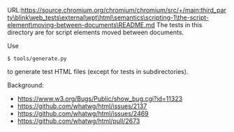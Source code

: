 URL:https://source.chromium.org/chromium/chromium/src/+/main:third_party\blink\web_tests\external\wpt\html\semantics\scripting-1\the-script-element\moving-between-documents\README.md
The tests in this directory are for script elements moved between documents.

Use

```
$ tools/generate.py
```

to generate test HTML files (except for tests in subdirectories).

Background:

- https://www.w3.org/Bugs/Public/show_bug.cgi?id=11323
- https://github.com/whatwg/html/issues/2137
- https://github.com/whatwg/html/issues/2469
- https://github.com/whatwg/html/pull/2673
